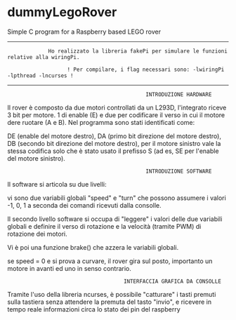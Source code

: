 # dummyLegoRover
Simple C program for a Raspberry based LEGO rover

------------------------------------------------------------------------------------------------------------------------------

                 Ho realizzato la libreria fakePi per simulare le funzioni relative alla wiringPi.
                       
                       ! Per compilare, i flag necessari sono: -lwiringPi -lpthread -lncurses !

------------------------------------------------------------------------------------------------------------------------------


                                                INTRODUZIONE HARDWARE

Il rover è composto da due motori controllati da un L293D, l'integrato riceve 3 bit per motore. 1 di enable (E) e due per codificare il verso in cui il motore dere ruotare (A e B). Nel programma sono stati identificati come: 

DE (enable del motore destro), 
DA (primo bit direzione del motore destro),
DB (secondo bit direzione del motore destro),
per il motore sinistro vale la stessa codifica solo che è stato usato il prefisso S (ad es, SE per l'enable del motore sinistro).


                                                INTRODUZIONE SOFTWARE

Il software si articola su due livelli:

vi sono due variabili globali "speed" e "turn" che possono assumere i valori -1, 0, 1 a seconda dei comandi ricevuti dalla consolle.

Il secondo livello software si occupa di "leggere" i valori delle due variabili globali e definire il verso di rotazione e la velocità (tramite PWM) di rotazione dei motori.

Vi è poi una funzione brake() che azzera le variabili globali.

se speed = 0 e si prova a curvare, il rover gira sul posto, importanto un motore in avanti ed uno in senso contrario.


                                         INTERFACCIA GRAFICA DA CONSOLLE

Tramite l'uso della libreria ncurses, è possibile "catturare" i tasti premuti sulla tastiera senza attendere la premuta del tasto "invio", e ricevere in tempo reale informazioni circa lo stato dei pin del raspberry
